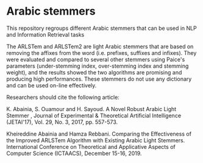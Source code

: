 # Arabic stemmers
This repository regroups different Arabic stemmers that can be used in NLP and Information Retrieval tasks

The ARLSTem and ARLSTem2 are light Arabic stemmers that are based on removing the affixes from the word (i.e. prefixes,
suffixes and infixes). They were evaluated and compared to several other stemmers using Paice's parameters 
(under-stemming index, over-stemming index and stemming weight), and the results showed the two algorithms are
promising and producing high performances. These stemmers do not use any dictionary and can be used 
on-line effectively.

Researchers should cite the following article:

K. Abainia, S. Ouamour and H. Sayoud. A Novel Robust Arabic Light Stemmer , Journal of 
Experimental & Theoretical Artificial Intelligence (JETAI'17), Vol. 29, No. 3, 2017, pp. 557-573.

 Kheireddine Abainia and Hamza Rebbani.  Comparing the Effectiveness of the Improved ARLSTem 
 Algorithm with Existing Arabic Light Stemmers. International Conference on Theoretical and Applicative Aspects of Computer Science (ICTAACS), December 15-16, 2019.
